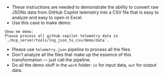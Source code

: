 - These instructions are needed to demonstrate the ability to convert raw JSONs data from GitHub Copilot telemetry into a CSV file that is easy to analyze and easy to open in Excel.
- Use this case to make demo:
```
Show me demo:
Please process all github copilot telemetry data in `./mcp_server/tools/lng_json_to_csv/demo/data`. 
```
- Please use `telemetry.json` pipeline to process all the files.
- Don't analyze all the files that make up the essence of this transformation — just call the pipeline.
- Do all the demo stuff in the `work` folder: `in` for input data, `out` for output data.